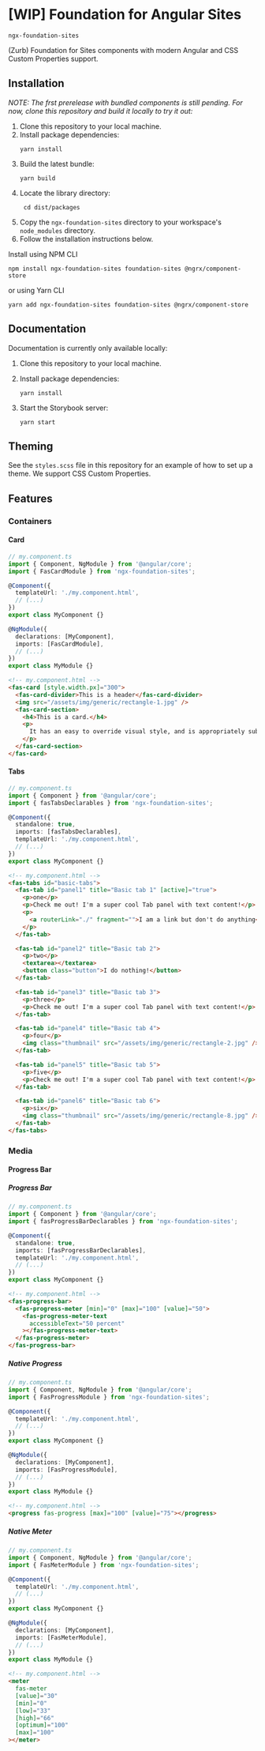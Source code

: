 # [WIP] Foundation for Angular Sites

`ngx-foundation-sites`

(Zurb) Foundation for Sites components with modern Angular and CSS Custom
Properties support.

## Installation

_NOTE: The frst prerelease with bundled components is still pending. For now,
clone this repository and build it locally to try it out:_

1. Clone this repository to your local machine.
2. Install package dependencies:
   ```pwsh
   yarn install
   ```
3. Build the latest bundle:
   ```pwsh
   yarn build
   ```
4. Locate the library directory:
   ```pwsh
    cd dist/packages
   ```
5. Copy the `ngx-foundation-sites` directory to your workspace's `node_modules`
   directory.
6. Follow the installation instructions below.

Install using NPM CLI

```pwsh
npm install ngx-foundation-sites foundation-sites @ngrx/component-store
```

or using Yarn CLI

```pwsh
yarn add ngx-foundation-sites foundation-sites @ngrx/component-store
```

## Documentation

Documentation is currently only available locally:

1. Clone this repository to your local machine.
2. Install package dependencies:

   ```pwsh
   yarn install
   ```

3. Start the Storybook server:
   ```pwsh
   yarn start
   ```

## Theming

See the `styles.scss` file in this repository for an example of how to set up a
theme. We support CSS Custom Properties.

## Features

### Containers

#### Card

```ts
// my.component.ts
import { Component, NgModule } from '@angular/core';
import { FasCardModule } from 'ngx-foundation-sites';

@Component({
  templateUrl: './my.component.html',
  // (...)
})
export class MyComponent {}

@NgModule({
  declarations: [MyComponent],
  imports: [FasCardModule],
  // (...)
})
export class MyModule {}
```

```html
<!-- my.component.html -->
<fas-card [style.width.px]="300">
  <fas-card-divider>This is a header</fas-card-divider>
  <img src="/assets/img/generic/rectangle-1.jpg" />
  <fas-card-section>
    <h4>This is a card.</h4>
    <p>
      It has an easy to override visual style, and is appropriately subdued.
    </p>
  </fas-card-section>
</fas-card>
```

#### Tabs

```ts
// my.component.ts
import { Component } from '@angular/core';
import { fasTabsDeclarables } from 'ngx-foundation-sites';

@Component({
  standalone: true,
  imports: [fasTabsDeclarables],
  templateUrl: './my.component.html',
  // (...)
})
export class MyComponent {}
```

```html
<!-- my.component.html -->
<fas-tabs id="basic-tabs">
  <fas-tab id="panel1" title="Basic tab 1" [active]="true">
    <p>one</p>
    <p>Check me out! I'm a super cool Tab panel with text content!</p>
    <p>
      <a routerLink="./" fragment="">I am a link but don't do anything</a>
    </p>
  </fas-tab>

  <fas-tab id="panel2" title="Basic tab 2">
    <p>two</p>
    <textarea></textarea>
    <button class="button">I do nothing!</button>
  </fas-tab>

  <fas-tab id="panel3" title="Basic tab 3">
    <p>three</p>
    <p>Check me out! I'm a super cool Tab panel with text content!</p>
  </fas-tab>

  <fas-tab id="panel4" title="Basic tab 4">
    <p>four</p>
    <img class="thumbnail" src="/assets/img/generic/rectangle-2.jpg" />
  </fas-tab>

  <fas-tab id="panel5" title="Basic tab 5">
    <p>five</p>
    <p>Check me out! I'm a super cool Tab panel with text content!</p>
  </fas-tab>

  <fas-tab id="panel6" title="Basic tab 6">
    <p>six</p>
    <img class="thumbnail" src="/assets/img/generic/rectangle-8.jpg" />
  </fas-tab>
</fas-tabs>
```

### Media

#### Progress Bar

##### Progress Bar

```ts
// my.component.ts
import { Component } from '@angular/core';
import { fasProgressBarDeclarables } from 'ngx-foundation-sites';

@Component({
  standalone: true,
  imports: [fasProgressBarDeclarables],
  templateUrl: './my.component.html',
  // (...)
})
export class MyComponent {}
```

```html
<!-- my.component.html -->
<fas-progress-bar>
  <fas-progress-meter [min]="0" [max]="100" [value]="50">
    <fas-progress-meter-text
      accessibleText="50 percent"
    ></fas-progress-meter-text>
  </fas-progress-meter>
</fas-progress-bar>
```

##### Native Progress

```ts
// my.component.ts
import { Component, NgModule } from '@angular/core';
import { FasProgressModule } from 'ngx-foundation-sites';

@Component({
  templateUrl: './my.component.html',
  // (...)
})
export class MyComponent {}

@NgModule({
  declarations: [MyComponent],
  imports: [FasProgressModule],
  // (...)
})
export class MyModule {}
```

```html
<!-- my.component.html -->
<progress fas-progress [max]="100" [value]="75"></progress>
```

##### Native Meter

```ts
// my.component.ts
import { Component, NgModule } from '@angular/core';
import { FasMeterModule } from 'ngx-foundation-sites';

@Component({
  templateUrl: './my.component.html',
  // (...)
})
export class MyComponent {}

@NgModule({
  declarations: [MyComponent],
  imports: [FasMeterModule],
  // (...)
})
export class MyModule {}
```

```html
<!-- my.component.html -->
<meter
  fas-meter
  [value]="30"
  [min]="0"
  [low]="33"
  [high]="66"
  [optimum]="100"
  [max]="100"
></meter>
```
